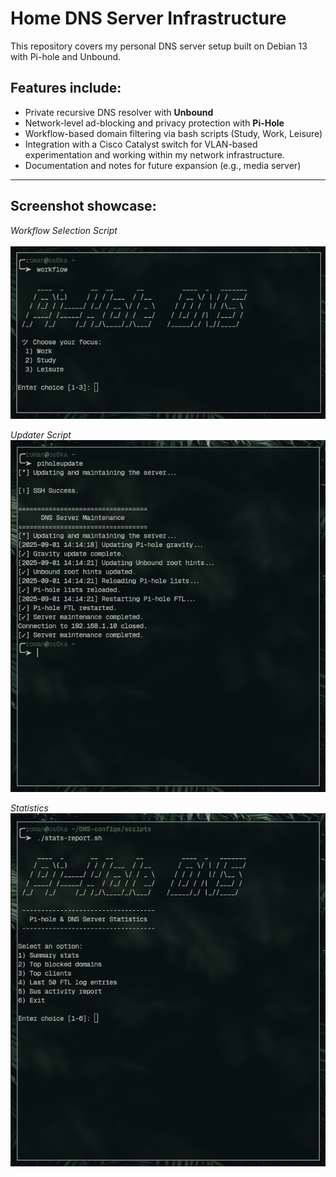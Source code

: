 
# Home DNS Server Infrastructure

This repository covers my personal DNS server setup built on Debian 13 with Pi-hole and Unbound. 

## Features include:
- Private recursive DNS resolver with **Unbound**
- Network-level ad-blocking and privacy protection with **Pi-Hole**
- Workflow-based domain filtering via bash scripts (Study, Work, Leisure)
- Integration with a Cisco Catalyst switch for VLAN-based experimentation and working within my network infrastructure.
- Documentation and notes for future expansion (e.g., media server)
---
## Screenshot showcase:
*Workflow Selection Script*  
<br>
![Workflow Filtering](/images/workflow-filtering.png)

*Updater Script*  
![Updater](/images/updater.png)

*Statistics*  
![Statistics](/images/statistics.png)
